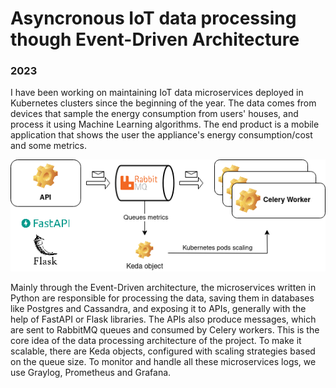 # Asyncronous IoT data processing though Event-Driven Architecture

### 2023

I have been working on maintaining IoT data microservices deployed in Kubernetes clusters since the beginning of the year. The data comes from devices that sample the energy consumption from users' houses, and process it using Machine Learning algorithms. The end product is a mobile application that shows the user the appliance's energy consumption/cost and some metrics. 

![](./images/12_1.png)

Mainly through the Event-Driven architecture, the microservices written in Python are responsible for processing the data, saving them in databases like Postgres and Cassandra, and exposing it to APIs, generally with the help of FastAPI or Flask libraries. The APIs also produce messages, which are sent to RabbitMQ queues and consumed by Celery workers. This is the core idea of the data processing architecture of the project. To make it scalable, there are Keda objects, configured with scaling strategies based on the queue size. To monitor and handle all these microservices logs, we use Graylog, Prometheus and Grafana. 